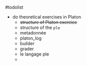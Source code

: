 #todolist



- do theoretical exercises in Platon 
	- ~~structure of Platon exercice~~
	- structure of the `ple`
	- metadonnée 
	- platon_log
	- builder
	- grader
	- le langage ple 
	- 